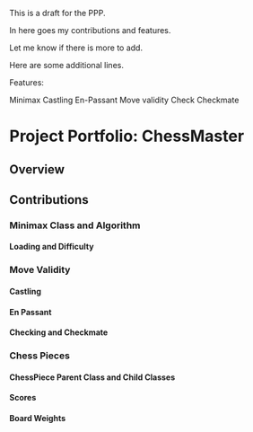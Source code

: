 This is a draft for the PPP.

In here goes my contributions and features.

Let me know if there is more to add.

Here are some additional lines.

Features:

Minimax
Castling
En-Passant
Move validity
Check
Checkmate

# Project Portfolio: ChessMaster

## Overview

## Contributions

### Minimax Class and Algorithm

#### Loading and Difficulty

### Move Validity

#### Castling

#### En Passant

#### Checking and Checkmate

### Chess Pieces

#### ChessPiece Parent Class and Child Classes

#### Scores

#### Board Weights